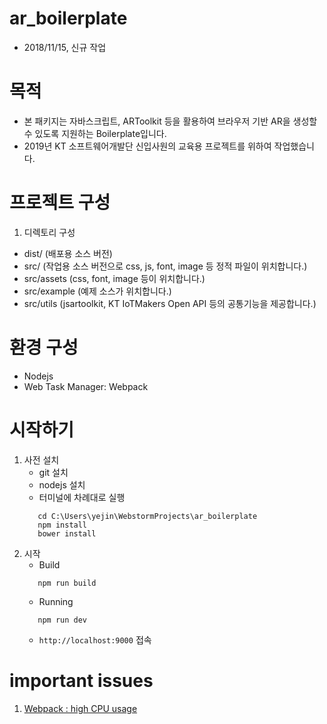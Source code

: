 # ar_boilerplate
 - 2018/11/15, 신규 작업

# 목적
 - 본 패키지는 자바스크립트, ARToolkit 등을 활용하여 브라우저 기반 AR을 생성할 수 있도록 지원하는 Boilerplate입니다.
 - 2019년 KT 소프트웨어개발단 신입사원의 교육용 프로젝트를 위하여 작업했습니다.

# 프로젝트 구성
 1. 디렉토리 구성
   - dist/ (배포용 소스 버전)
   - src/  (작업용 소스 버전으로 css, js, font, image 등 정적 파일이 위치합니다.)
   - src/assets  (css, font, image 등이 위치합니다.)
   - src/example (예제 소스가 위치합니다.)
   - src/utils   (jsartoolkit, KT IoTMakers Open API 등의 공통기능을 제공합니다.)

# 환경 구성
 - Nodejs
 - Web Task Manager: Webpack

# 시작하기
 1. 사전 설치
     - git 설치
     - nodejs 설치
     - 터미널에 차례대로 실행
     ```
        cd C:\Users\yejin\WebstormProjects\ar_boilerplate
        npm install
        bower install
     ```
 2. 시작
     - Build
     ```
        npm run build
     ```
     - Running
     ```
        npm run dev
     ```
     - `http://localhost:9000` 접속

# important issues
 1. [Webpack : high CPU usage](https://github.com/webpack/webpack/issues/701#issuecomment-70654775)